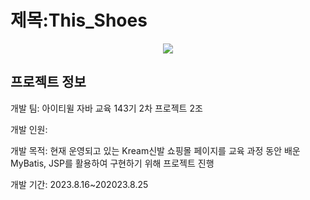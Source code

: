 #  제목:This_Shoes

<p align="center">
  <img src="https://github.com/ykmr0331/myProject/assets/117189519/88aa1a69-1450-403f-82cf-6e5f05deb956">
</p>

## 프로젝트 정보

개발 팀: 아이티윌 자바 교육 143기 2차 프로젝트 2조

개발 인원: 


개발 목적:  현재 운영되고 있는 Kream신발 쇼핑몰 페이지를 교육 과정 동안 배운 MyBatis, JSP를 활용하여 구현하기 위해 프로젝트 진행


개발 기간: 2023.8.16~202023.8.25



  


